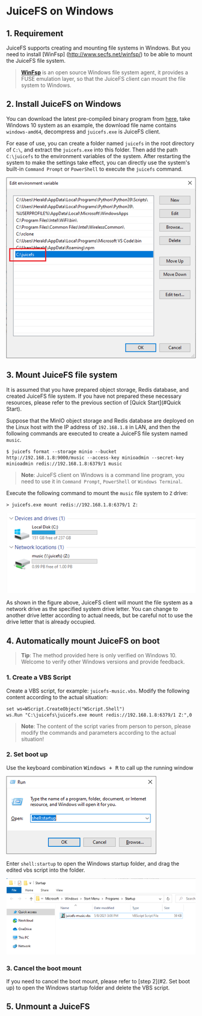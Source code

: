 # JuiceFS on Windows

## 1. Requirement

JuiceFS supports creating and mounting file systems in Windows. But you need to install [WinFsp] (http://www.secfs.net/winfsp/) to be able to mount the JuiceFS file system.

> **[WinFsp](https://github.com/billziss-gh/winfsp)** is an open source Windows file system agent, it provides a FUSE emulation layer, so that the JuiceFS client can mount the file system to Windows.

## 2. Install JuiceFS on Windows 

You can download the latest pre-compiled binary program from [here](https://github.com/juicedata/juicefs/releases/latest), take Windows 10 system as an example, the download file name contains `windows-amd64`, decompress and `juicefs.exe` is JuiceFS client.

For ease of use, you can create a folder named `juicefs` in the root directory of `C:\`, and extract the `juicefs.exe` into this folder. Then add the path `C:\juicefs` to the environment variables of the system. After restarting the system to make the settings take effect, you can directly use the system's built-in `Command Prompt` or `PowerShell` to execute the `juicefs` command.

![Windows ENV path](../images/windows-path-en.png)

## 3. Mount JuiceFS file system

It is assumed that you have prepared object storage, Redis database, and created JuiceFS file system. If you have not prepared these necessary resources, please refer to the previous section of [Quick Start](#Quick Start).

Suppose that the MinIO object storage and Redis database are deployed on the Linux host with the IP address of `192.168.1.8` in LAN, and then the following commands are executed to create a JuiceFS file system named `music`.

```shell
$ juicefs format --storage minio --bucket http://192.168.1.8:9000/music --access-key minioadmin --secret-key minioadmin redis://192.168.1.8:6379/1 music
```

> **Note**: JuiceFS client on Windows is a command line program, you need to use it in `Command Prompt`, `PowerShell` or `Windows Terminal`.

Execute the following command to mount the `music` file system to `Z` drive:

```power
> juicefs.exe mount redis://192.168.1.8:6379/1 Z:
```

![](../images/juicefs-on-windows-new.png)

As shown in the figure above, JuiceFS client will mount the file system as a network drive as the specified system drive letter. You can change to another drive letter according to actual needs, but be careful not to use the drive letter that is already occupied.

## 4. Automatically mount JuiceFS on boot

> **Tip**: The method provided here is only verified on Windows 10. Welcome to verify other Windows versions and provide feedback.

### 1. Create a VBS Script

Create a VBS script, for example: `juicefs-music.vbs`. Modify the following content according to the actual situation:

```vbscript
set ws=WScript.CreateObject("WScript.Shell")
ws.Run "C:\juicefs\juicefs.exe mount redis://192.168.1.8:6379/1 Z:",0
```

> **Note**: The content of the script varies from person to person, please modify the commands and parameters according to the actual situation!

### 2. Set boot up

Use the keyboard combination <kbd>Windows + R</kbd> to call up the running window

![Windows run](../images/windows-run-startup.png)

Enter `shell:startup` to open the Windows startup folder, and drag the edited vbs script into the folder.

![Windows starup folder](../images/windows-mount-startup.png)

### 3. Cancel the boot mount

If you need to cancel the boot mount, please refer to [step 2](#2. Set boot up) to open the Windows startup folder and delete the VBS script.

## 5. Unmount a JuiceFS

